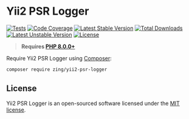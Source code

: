 # Yii2 PSR Logger

[![Tests](https://github.com/zingimmick/yii2-psr-logger/actions/workflows/tests.yml/badge.svg?branch=2.x)](https://github.com/zingimmick/yii2-psr-logger/actions/workflows/tests.yml)
[![Code Coverage](https://codecov.io/gh/zingimmick/yii2-psr-logger/branch/2.x/graph/badge.svg)](https://codecov.io/gh/zingimmick/yii2-psr-logger)
[![Latest Stable Version](https://poser.pugx.org/zing/yii2-psr-logger/v/stable.svg)](https://packagist.org/packages/zing/yii2-psr-logger)
[![Total Downloads](https://poser.pugx.org/zing/yii2-psr-logger/downloads)](https://packagist.org/packages/zing/yii2-psr-logger)
[![Latest Unstable Version](https://poser.pugx.org/zing/yii2-psr-logger/v/unstable.svg)](https://packagist.org/packages/zing/yii2-psr-logger)
[![License](https://poser.pugx.org/zing/yii2-psr-logger/license)](https://packagist.org/packages/zing/yii2-psr-logger)

> **Requires [PHP 8.0.0+](https://php.net/releases/)**

Require Yii2 PSR Logger using [Composer](https://getcomposer.org):

```bash
composer require zing/yii2-psr-logger
```

## License

Yii2 PSR Logger is an open-sourced software licensed under the [MIT license](LICENSE).
